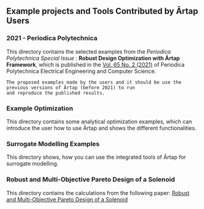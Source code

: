 ## Example projects and Tools Contributed by Ārtap Users

### 2021 - Periodica Polytechnica

This directory contains the selected examples from the *Periodica Polytechnica Special Issue* :  **Robust Design
Optimization with Ārtap Framework**, which is published in
the [Vol. 65 No. 2 (2021)](https://pp.bme.hu/eecs/issue/view/1115) of Periodica Polytechnica Electrical Engineering and
Computer Science.


    The proposed examples made by the users and it should be use the previous versions of Ārtap (before 2021) to run 
    and reproduce the published results.

### Example Optimization

This directory contains some analytical optimization examples, which can introduce the user how to use Ārtap and shows
the different functionalities.

### Surrogate Modelling Examples

This directory shows, how you can use the integrated tools of Ārtap for surrogate modelling.

### Robust and Multi-Objective Pareto Design of a Solenoid

This directory contains the calculations from the following
paper: [Robust and Multi-Objective Pareto Design of a Solenoid ](https://www.mdpi.com/2079-9292/10/17/2139)